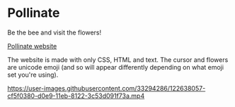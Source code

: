 # Pollinate

Be the bee and visit the flowers!

[Pollinate website](https://rough-pond-3149.fly.dev/)

The website is made with only CSS, HTML and text.
The cursor and flowers are unicode emoji (and so will appear differently depending on what emoji set you're using).



https://user-images.githubusercontent.com/33294286/122638057-cf5f0380-d0e9-11eb-8122-3c53d091f73a.mp4

